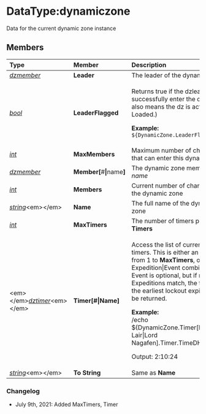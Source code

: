 # DataType:dynamiczone

Data for the current dynamic zone instance

## Members

<table>
  <thead>
    <tr>
      <th style="text-align:left"><b>Type</b>
      </th>
      <th style="text-align:left"><b>Member</b>
      </th>
      <th style="text-align:left"><b>Description</b>
      </th>
    </tr>
  </thead>
  <tbody>
    <tr>
      <td style="text-align:left"><a href="datatype-dzmember.md"><em>dzmember</em></a>
      </td>
      <td style="text-align:left"><b>Leader</b>
      </td>
      <td style="text-align:left">The leader of the dynamic zone</td>
    </tr>
    <tr>
      <td style="text-align:left"><a href="datatype-bool.md"><em>bool</em></a>
      </td>
      <td style="text-align:left"><b>LeaderFlagged</b>
      </td>
      <td style="text-align:left">
        <p>Returns true if the dzleader can successfully enter the dz (this also
          means the dz is actually Loaded.)</p>
        <p></p>
        <p><b>Example: </b><code>${DynamicZone.LeaderFlagged}</code>
        </p>
      </td>
    </tr>
    <tr>
      <td style="text-align:left"><a href="datatype-int.md"><em>int</em></a>
      </td>
      <td style="text-align:left"><b>MaxMembers</b>
      </td>
      <td style="text-align:left">Maximum number of characters that can enter this dynamic zone</td>
    </tr>
    <tr>
      <td style="text-align:left"><a href="datatype-dzmember.md"><em>dzmember</em></a>
      </td>
      <td style="text-align:left"><b>Member[</b>#<b>|</b>name<b>]</b>
      </td>
      <td style="text-align:left">The dynamic zone member <em>#</em> or <em>name</em>
      </td>
    </tr>
    <tr>
      <td style="text-align:left"><a href="datatype-int.md"><em>int</em></a>
      </td>
      <td style="text-align:left"><b>Members</b>
      </td>
      <td style="text-align:left">Current number of characters in the dynamic zone</td>
    </tr>
    <tr>
      <td style="text-align:left"><a href="datatype-string.md"><em>string</em></a>&lt;em&gt;&lt;/em&gt;</td>
      <td
      style="text-align:left"><b>Name</b>
        </td>
        <td style="text-align:left">The full name of the dynamic zone</td>
    </tr>
    <tr>
      <td style="text-align:left"><a href="datatype-int.md"><em>int</em></a>
      </td>
      <td style="text-align:left"><b>MaxTimers</b>
      </td>
      <td style="text-align:left">The number of timers present in <b>Timers</b>
      </td>
    </tr>
    <tr>
      <td style="text-align:left">&lt;em&gt;&lt;/em&gt;<a href="datatype-dztimer.md"><em>dztimer</em></a>&lt;em&gt;&lt;/em&gt;</td>
      <td
      style="text-align:left"><b>Timer[#|Name]</b>
        </td>
        <td style="text-align:left">
          <p>Access the list of current lockout timers. This is either an index from
            1 to <b>MaxTimers</b>, or a Expedition|Event combination. Event is optional,
            but if multiple Expeditions match, the timer with the earliest lockout
            expiration will be returned.</p>
          <p></p>
          <p><b>Example:<br /></b>/echo ${DynamicZone.Timer[Nagafen&apos;s Lair|Lord
            Nagafen].Timer.TimeDHM}</p>
          <p>Output: 2:10:24</p>
        </td>
    </tr>
    <tr>
      <td style="text-align:left"><a href="datatype-string.md"><em>string</em></a>&lt;em&gt;&lt;/em&gt;</td>
      <td
      style="text-align:left"><b>To String</b>
        </td>
        <td style="text-align:left">Same as <b>Name</b>
        </td>
    </tr>
  </tbody>
</table>

### Changelog

* July 9th, 2021: Added MaxTimers, Timer

